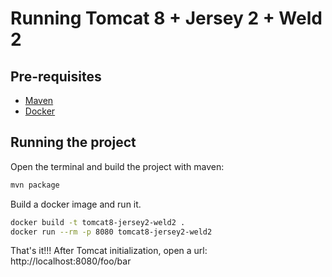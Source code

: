 # Running Tomcat 8 + Jersey 2 + Weld 2

## Pre-requisites
* [Maven](https://maven.apache.org/)
* [Docker](https://www.docker.com/products/overview#/install_the_platform)

## Running the project
Open the terminal and build the project with maven:
```bash
mvn package
```

Build a docker image and run it.
```bash
docker build -t tomcat8-jersey2-weld2 .
docker run --rm -p 8080 tomcat8-jersey2-weld2
```

That's it!!! After Tomcat initialization, open a url: http://localhost:8080/foo/bar